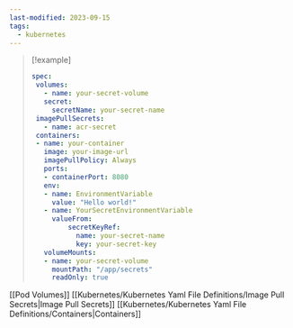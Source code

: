 ```yaml
---
last-modified: 2023-09-15
tags:
  - kubernetes
---
```

>[!example]
>``` yaml
> spec:
>  volumes:
>    - name: your-secret-volume
> 	 secret:
> 	   secretName: your-secret-name
>  imagePullSecrets:
>    - name: acr-secret
>  containers:
>  - name: your-container
>    image: your-image-url
>    imagePullPolicy: Always
>    ports:
> 	 - containerPort: 8080
>    env:
> 	 - name: EnvironmentVariable
> 	   value: "Hello world!"
> 	 - name: YourSecretEnvironmentVariable
> 	   valueFrom:
> 		   secretKeyRef:
> 			 name: your-secret-name 
> 			 key: your-secret-key
>    volumeMounts:
> 	 - name: your-secret-volume
> 	   mountPath: "/app/secrets"
> 	   readOnly: true
>  ```

[[Pod Volumes]]
[[Kubernetes/Kubernetes Yaml File Definitions/Image Pull Secrets|Image Pull Secrets]]
[[Kubernetes/Kubernetes Yaml File Definitions/Containers|Containers]]

